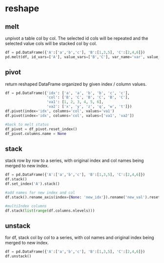 # reshape

## melt
unpivot a table col by col. The selected id cols will be repeated and the selected value cols will be stacked col by col.

```py
df = pd.DataFrame({'A':['a','b','c'], 'B':[1,3,5], 'C':[2,4,6]})
pd.melt(df, id_vars=['A'], value_vars=['B','C'], var_name='var', value_name='val')
```

## pivot
return reshaped DataFrame organized by given index / column values.

```py
df = pd.DataFrame({'idx': ['a', 'a', 'b', 'b', 'c', 'c'],
                   'col': ['B', 'C', 'B', 'C', 'B', 'C'],
                   'va1': [1, 2, 3, 4, 5, 6],
                   'va2': ['x', 'y', 'z', 'q', 'w', 't']})
df.pivot(index='idx', columns='col', values='va1')
df.pivot(index='idx', columns='col', values=['va1', 'va2'])

#back to melt status
df_pivot = df_pivot.reset_index()
df_pivot.columns.name = None
```

## stack
stack row by row to a series, with original index and col names being merged to new index.

```py
df = pd.DataFrame({'A':['a','b','c'], 'B':[1,3,5], 'C':[2,4,6]})
df.stack()
df.set_index('A').stack()

#add names for new index and col
df.stack().rename_axis(index={None: 'new_idx'}).rename('new_val').reset_index()

#multiIndex columns
df.stack(list(range(df.columns.nlevels)))
```

## unstack
for df, stack col by col to a series, with col names and original index being merged to new index.

```py
df = pd.DataFrame({'A':['a','b','c'], 'B':[1,3,5], 'C':[2,4,6]})
df.unstack()
```
